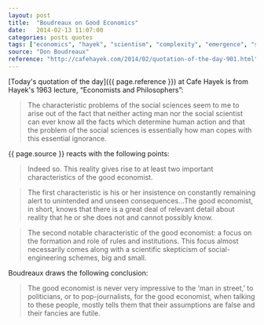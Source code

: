 ```yaml
---
layout: post
title:  "Boudreaux on Good Economics"
date:   2014-02-13 11:07:00
categories: posts quotes
tags: ["economics", "hayek", "scientism", "complexity", "emergence", "seen & unseen"]
source: "Don Boudreaux"
reference: "http://cafehayek.com/2014/02/quotation-of-the-day-901.html"
---
```


[Today's quotation of the day]({{ page.reference }}) at Cafe Hayek is from Hayek's 1963 lecture, “Economists and Philosophers”:

> The characteristic problems of the social sciences seem to me to arise out of the fact that neither acting man nor the social scientist can ever know all the facts which determine human action and that the problem of the social sciences is essentially how man copes with this essential ignorance.

{{ page.source }} reacts with the following points:

> Indeed so.  This reality gives rise to at least two important characteristics of the good economist.

> The first characteristic is his or her insistence on constantly remaining alert to unintended and unseen consequences...The good economist, in short, knows that there is a great deal of relevant detail about reality that he or she does not and cannot possibly know.

> The second notable characteristic of the good economist: a focus on the formation and role of rules and institutions. This focus almost necessarily comes along with a scientific skepticism of social-engineering schemes, big and small.

Boudreaux draws the following conclusion:

> The good economist is never very impressive to the ‘man in street,’ to politicians, or to pop-journalists, for the good economist, when talking to these people, mostly tells them that their assumptions are false and their fancies are futile.